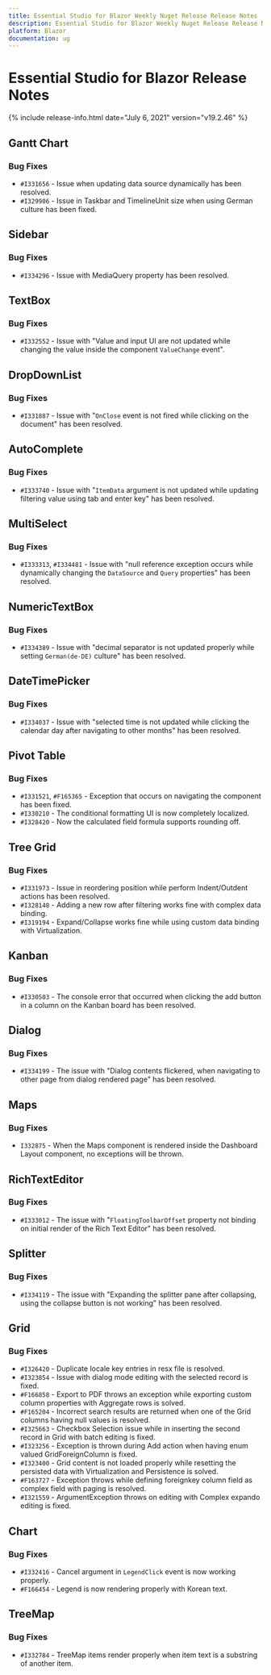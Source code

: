 ```yaml
---
title: Essential Studio for Blazor Weekly Nuget Release Release Notes  
description: Essential Studio for Blazor Weekly Nuget Release Release Notes  
platform: Blazor
documentation: ug
---
```


# Essential Studio for Blazor  Release Notes  

{% include release-info.html date="July 6, 2021"  version="v19.2.46" %} 

## Gantt Chart

### Bug Fixes

- `#I331656` - Issue when updating data source dynamically has been resolved.
- `#I329906` - Issue in Taskbar and TimelineUnit size when using German culture has been fixed.

## Sidebar

### Bug Fixes

- `#I334296` - Issue with MediaQuery property has been resolved.

## TextBox

### Bug Fixes

- `#I332552` - Issue with "Value and input UI are not updated while changing the value inside the component `ValueChange` event".

## DropDownList

### Bug Fixes

- `#I331887` - Issue with "`OnClose` event is not fired while clicking on the document" has been resolved.

## AutoComplete 

### Bug Fixes

- `#I333740` - Issue with "`ItemData` argument is not updated while updating filtering value using tab and enter key" has been resolved.

## MultiSelect

### Bug Fixes

- `#I333313`, `#I334481` - Issue with "null reference exception occurs while dynamically changing the `DataSource` and `Query` properties" has been resolved.

## NumericTextBox

### Bug Fixes

- `#I334389` - Issue with "decimal separator is not updated properly while setting `German(de-DE)` culture" has been resolved.

## DateTimePicker 

### Bug Fixes

- `#I334037` - Issue with "selected time is not updated while clicking the calendar day after navigating to other months" has been resolved.

## Pivot Table

### Bug Fixes

- `#I331521`, `#F165365` - Exception that occurs on navigating the component has been fixed.
- `#I330210` - The conditional formatting UI is now completely localized.
- `#I328420` - Now the calculated field formula supports rounding off.

## Tree Grid

### Bug Fixes

- `#I331973` - Issue in reordering position while perform Indent/Outdent actions has been resolved.
- `#I328148` - Adding a new row after filtering works fine with complex data binding.
- `#I319194` - Expand/Collapse works fine while using custom data binding with Virtualization.

## Kanban

### Bug Fixes

- `#I330503` - The console error that occurred when clicking the add button in a column on the Kanban board has been resolved.

## Dialog

### Bug Fixes

- `#I334199` - The issue with "Dialog contents flickered, when navigating to other page from dialog rendered page" has been resolved.
 
## Maps

### Bug Fixes

- `I332875` - When the Maps component is rendered inside the Dashboard Layout component, no exceptions will be thrown.

## RichTextEditor

### Bug Fixes

- `#I333012` - The issue with "`FloatingToolbarOffset` property not binding on initial render of the Rich Text Editor" has been resolved.

## Splitter

### Bug Fixes

- `#I334119` - The issue with "Expanding the splitter pane after collapsing, using the collapse button is not working" has been resolved.

## Grid

### Bug Fixes

- `#I326420` - Duplicate locale key entries in resx file is resolved.
- `#I323854` - Issue with dialog mode editing with the selected record is fixed.
- `#F166858` - Export to PDF throws an exception while exporting custom column properties with Aggregate rows is solved.
- `#F165204` - Incorrect search results are returned when one of the Grid columns having null values is resolved.
- `#I325663` - Checkbox Selection issue while in inserting the second record in Grid with batch editing is fixed.
- `#I323256` - Exception is thrown during Add action when having enum valued GridForeignColumn is fixed.
- `#I323400` - Grid content is not loaded properly while resetting the persisted data with Virtualization and Persistence is solved.
- `#F163727` - Exception throws while defining foreignkey column field as complex field with paging is resolved.
- `#I321559` - ArgumentException throws on editing with Complex expando editing is fixed.

## Chart

### Bug Fixes

- `#I332416` - Cancel argument in `LegendClick` event is now working properly.
- `#F166454` - Legend is now rendering properly with Korean text.

## TreeMap

### Bug Fixes

- `#I332784` - TreeMap items render properly when item text is a substring of another item.
